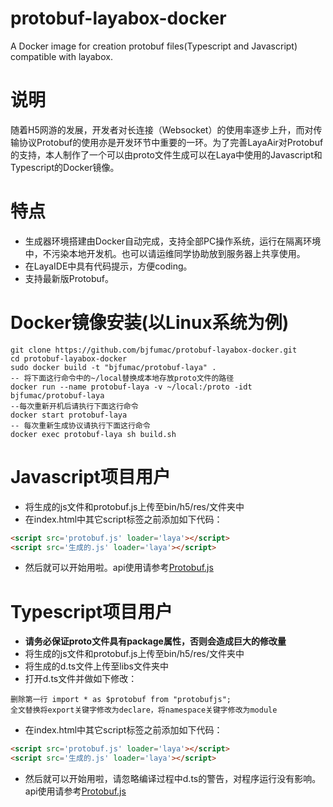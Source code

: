 # protobuf-layabox-docker
A Docker image for creation protobuf files(Typescript and Javascript) compatible with layabox.
# 说明
随着H5网游的发展，开发者对长连接（Websocket）的使用率逐步上升，而对传输协议Protobuf的使用亦是开发环节中重要的一环。为了完善LayaAir对Protobuf的支持，本人制作了一个可以由proto文件生成可以在Laya中使用的Javascript和Typescript的Docker镜像。  
# 特点
* 生成器环境搭建由Docker自动完成，支持全部PC操作系统，运行在隔离环境中，不污染本地开发机。也可以请运维同学协助放到服务器上共享使用。
* 在LayaIDE中具有代码提示，方便coding。
* 支持最新版Protobuf。

# Docker镜像安装(以Linux系统为例)
```
git clone https://github.com/bjfumac/protobuf-layabox-docker.git
cd protobuf-layabox-docker
sudo docker build -t "bjfumac/protobuf-laya" .
-- 将下面这行命令中的~/local替换成本地存放proto文件的路径
docker run --name protobuf-laya -v ~/local:/proto -idt bjfumac/protobuf-laya
--每次重新开机后请执行下面这行命令
docker start protobuf-laya
-- 每次重新生成协议请执行下面这行命令
docker exec protobuf-laya sh build.sh
```
# Javascript项目用户
* 将生成的js文件和protobuf.js上传至bin/h5/res/文件夹中
* 在index.html中其它script标签之前添加如下代码：
```html
<script src='protobuf.js' loader='laya'></script>
<script src='生成的.js' loader='laya'></script>
```
* 然后就可以开始用啦。api使用请参考[Protobuf.js](https://github.com/dcodeIO/protobuf.js)
# Typescript项目用户
* **请务必保证proto文件具有package属性，否则会造成巨大的修改量**
* 将生成的js文件和protobuf.js上传至bin/h5/res/文件夹中
* 将生成的d.ts文件上传至libs文件夹中
* 打开d.ts文件并做如下修改：
```
删除第一行 import * as $protobuf from "protobufjs";
全文替换将export关键字修改为declare，将namespace关键字修改为module
```
* 在index.html中其它script标签之前添加如下代码：
```html
<script src='protobuf.js' loader='laya'></script>
<script src='生成的.js' loader='laya'></script>
```
* 然后就可以开始用啦，请忽略编译过程中d.ts的警告，对程序运行没有影响。api使用请参考[Protobuf.js](https://github.com/dcodeIO/protobuf.js)

